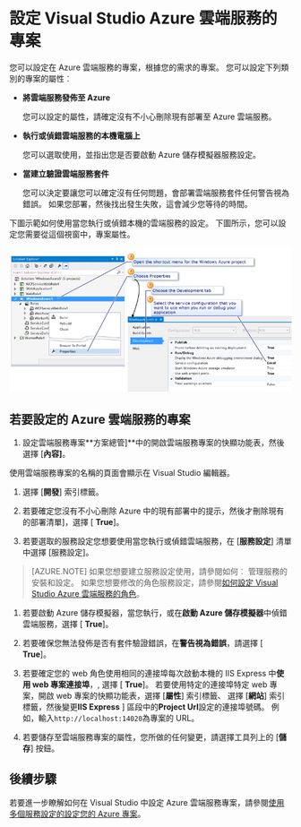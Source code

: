 <properties
   pageTitle="設定 Visual Studio Azure 雲端服務專案 |Microsoft Azure"
   description="瞭解如何設定 Visual Studio 中，根據您的需求，該專案的 Azure 雲端服務的專案。"
   services="visual-studio-online"
   documentationCenter="na"
   authors="TomArcher"
   manager="douge"
   editor="" />
<tags
   ms.service="multiple"
   ms.devlang="dotnet"
   ms.topic="article"
   ms.tgt_pltfrm="na"
   ms.workload="multiple"
   ms.date="08/15/2016"
   ms.author="tarcher" />

# <a name="configure-an-azure-cloud-service-project-with-visual-studio"></a>設定 Visual Studio Azure 雲端服務的專案

您可以設定在 Azure 雲端服務的專案，根據您的需求的專案。 您可以設定下列類別的專案的屬性︰

- **將雲端服務發佈至 Azure**

  您可以設定的屬性，請確定沒有不小心刪除現有部署至 Azure 雲端服務。

- **執行或偵錯雲端服務的本機電腦上**

  您可以選取使用，並指出您是否要啟動 Azure 儲存模擬器服務設定。

- **當建立驗證雲端服務套件**

  您可以決定要讓您可以確定沒有任何問題，會部署雲端服務套件任何警告視為錯誤。 如果您部署，然後找出發生失敗，這會減少您等待的時間。

下圖示範如何使用當您執行或偵錯本機的雲端服務的設定。 下圖所示，您可以設定您需要從這個視窗中，專案屬性。

![設定 Microsoft Azure 專案](./media/vs-azure-tools-configuring-an-azure-project/IC713462.png)

## <a name="to-configure-an-azure-cloud-service-project"></a>若要設定的 Azure 雲端服務的專案

1. 設定雲端服務專案**方案總管]**中的開啟雲端服務專案的快顯功能表，然後選擇 [**內容]**。

  使用雲端服務專案的名稱的頁面會顯示在 Visual Studio 編輯器。

1. 選擇 [**開發**] 索引標籤。

1. 若要確定您沒有不小心刪除 Azure 中的現有部署中的提示，然後才刪除現有的部署清單]，選擇 [ **True**]。

1. 若要選取的服務設定您想要使用當您執行或偵錯雲端服務，在 [**服務設定**] 清單中選擇 [服務設定]。

  >[AZURE.NOTE] 如果您想要建立服務設定使用，請參閱如何︰ 管理服務的安裝和設定。 如果您想要修改的角色服務設定，請參閱[如何設定 Visual Studio Azure 雲端服務的角色](vs-azure-tools-configure-roles-for-cloud-service.md)。

1. 若要啟動 Azure 儲存模擬器，當您執行，或在**啟動 Azure 儲存模擬器**中偵錯雲端服務，選擇 [ **True**]。

1. 若要確保您無法發佈是否有套件驗證錯誤，在**警告視為錯誤**，請選擇 [ **True**]。

1. 若要確定您的 web 角色使用相同的連接埠每次啟動本機的 IIS Express 中**使用 web 專案連接埠**，, 選擇 [ **True**]。 若要使用特定的連接埠特定 web 專案，開啟 web 專案的快顯功能表，選擇 [**屬性**] 索引標籤、 選擇 [**網站**] 索引標籤，然後變更**IIS Express** ] 區段中的**Project Url**設定的連接埠號碼。 例如，輸入`http://localhost:14020`為專案的 URL。

1. 若要儲存至雲端服務專案的屬性，您所做的任何變更，請選擇工具列上的 [**儲存**] 按鈕。

## <a name="next-steps"></a>後續步驟

若要進一步瞭解如何在 Visual Studio 中設定 Azure 雲端服務專案，請參閱[使用多個服務設定的設定您的 Azure 專案](vs-azure-tools-multiple-services-project-configurations.md)。
